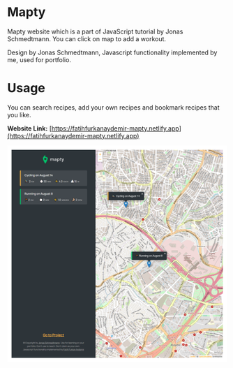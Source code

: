 # Mapty

Mapty website which is a part of JavaScript tutorial by Jonas Schmedtmann. You can click on map to add a workout.

Design by Jonas Schmedtmann, Javascript functionality implemented by me, used for portfolio.

# Usage
You can search recipes, add your own recipes and bookmark recipes that you like.

**Website Link:** [https://fatihfurkanaydemir-mapty.netlify.app](https://fatihfurkanaydemir-mapty.netlify.app)

![](https://github.com/fatihfurkanaydemir/javascript-mapty/blob/master/page.png)
